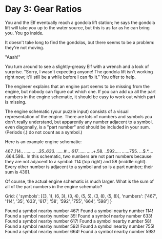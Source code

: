 # Day 3: Gear Ratios

You and the Elf eventually reach a gondola lift station; he says the gondola lift will take you up to the water source, but this is as far as he can bring you. You go inside.

It doesn't take long to find the gondolas, but there seems to be a problem: they're not moving.

"Aaah!"

You turn around to see a slightly-greasy Elf with a wrench and a look of surprise. "Sorry, I wasn't expecting anyone! The gondola lift isn't working right now; it'll still be a while before I can fix it." You offer to help.

The engineer explains that an engine part seems to be missing from the engine, but nobody can figure out which one. If you can add up all the part numbers in the engine schematic, it should be easy to work out which part is missing.

The engine schematic (your puzzle input) consists of a visual representation of the engine. There are lots of numbers and symbols you don't really understand, but apparently any number adjacent to a symbol, even diagonally, is a "part number" and should be included in your sum. (Periods (.) do not count as a symbol.)

Here is an example engine schematic:

467..114..
...*......
..35..633.
......#...
617*......
.....+.58.
..592.....
......755.
...$.*....
.664.598..
In this schematic, two numbers are not part numbers because they are not adjacent to a symbol: 114 (top right) and 58 (middle right). Every other number is adjacent to a symbol and so is a part number; their sum is 4361.

Of course, the actual engine schematic is much larger. What is the sum of all of the part numbers in the engine schematic?

Grid: 
{
  'symbols': [(3, 1), (6, 3), (3, 4), (5, 5), (3, 8), (5, 8)], 
  'numbers': ['467', '114', '35', '633', '617', '58', '592', '755', '664', '598']
}

Found a symbol nearby number 467!
Found a symbol nearby number 114!
Found a symbol nearby number 35!
Found a symbol nearby number 633!
Found a symbol nearby number 617!
Found a symbol nearby number 58!
Found a symbol nearby number 592!
Found a symbol nearby number 755!
Found a symbol nearby number 664!
Found a symbol nearby number 598!
